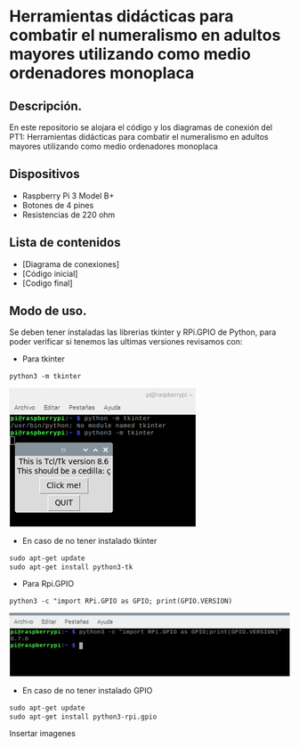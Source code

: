 # Herramientas didácticas para combatir el numeralismo en adultos mayores utilizando como medio ordenadores monoplaca 
## Descripción.
En este repositorio se alojara el código y los diagramas de conexión del PT1: Herramientas didácticas para combatir el numeralismo en adultos mayores utilizando como medio ordenadores monoplaca 
## Dispositivos 
- Raspberry Pi 3 Model B+
- Botones de 4 pines
- Resistencias de 220 ohm

## Lista de contenidos
- [Diagrama de conexiones]
- [Código inicial]
- [Codigo final]

## Modo de uso.
Se deben tener instaladas las librerias tkinter y RPi.GPIO de Python, para poder verificar si tenemos las ultimas versiones revisamos con:

- Para tkinter

```
python3 -m tkinter
```
![tkinter](imagenes/versiontkinter.PNG)
- En caso de no tener instalado tkinter
```
sudo apt-get update
sudo apt-get install python3-tk
```
- Para Rpi.GPIO

```
python3 -c "import RPi.GPIO as GPIO; print(GPIO.VERSION)

```
![GPIO](imagenes/GPIOversion.PNG)
- En caso de no tener instalado GPIO
```
sudo apt-get update
sudo apt-get install python3-rpi.gpio
```
Insertar imagenes
